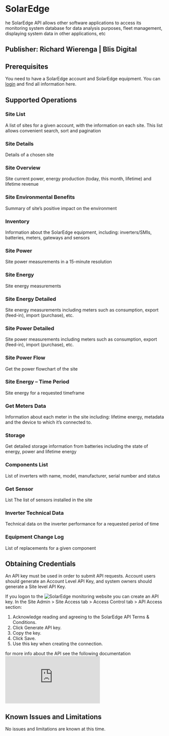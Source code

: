 # SolarEdge

he SolarEdge API allows other software applications to access its monitoring system database for data analysis purposes, fleet management, displaying system data in other applications, etc

## Publisher: Richard Wierenga | Blis Digital

## Prerequisites

You need to have a SolarEdge account and SolarEdge equipment. You can [login](https://monitoring.solaredge.com/) and find all information here.

## Supported Operations

### Site List

A list of sites for a given account, with the information on each site. This list allows convenient search, sort and pagination

### Site Details

Details of a chosen site

### Site Overview

Site current power, energy production (today, this month, lifetime) and lifetime revenue

### Site Environmental Benefits

Summary of site’s positive impact on the environment

### Inventory

Information about the SolarEdge equipment, including: inverters/SMIs, batteries, meters, gateways and sensors

### Site Power

Site power measurements in a 15-minute resolution

### Site Energy

Site energy measurements

### Site Energy Detailed

Site energy measurements including meters such as consumption, export (feed-in), import (purchase), etc.

### Site Power Detailed

Site power measurements including meters such as consumption, export (feed-in), import (purchase), etc.

### Site Power Flow

Get the power flowchart of the site

### Site Energy – Time Period

Site energy for a requested timeframe

### Get Meters Data

Information about each meter in the site including: lifetime energy, metadata and the device to which it’s connected to.

### Storage

Get detailed storage information from batteries including the state of energy, power and lifetime energy

### Components List

List of inverters with name, model, manufacturer, serial number and status

### Get Sensor

List The list of sensors installed in the site

### Inverter Technical Data

Technical data on the inverter performance for a requested period of time

### Equipment Change Log

List of replacements for a given component

## Obtaining Credentials

An API key must be used in order to submit API requests.
Account users should generate an Account Level API Key, and system owners should generate a Site level API Key.

If you logon to the ![SolarEdge monitoring website](https://monitoring.solaredge.com/) you can create an API key.
In the Site Admin > Site Access tab > Access Control tab > API Access section:

1. Acknowledge reading and agreeing to the SolarEdge API Terms & Conditions.
2. Click Generate API key.
3. Copy the key.
4. Click Save.
5. Use this key when creating the connection.

for more info about the API see the following documentation ![link](https://knowledge-center.solaredge.com/sites/kc/files/se_monitoring_api.pdf)

## Known Issues and Limitations

No issues and limitations are known at this time.
